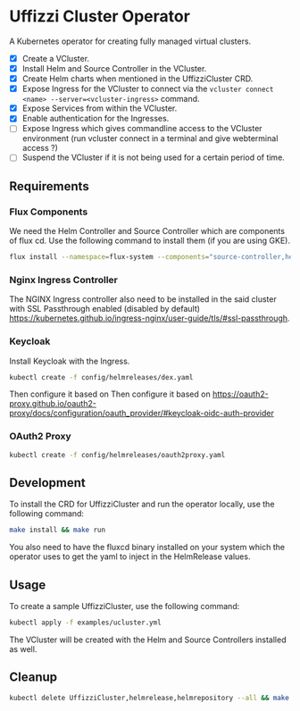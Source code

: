 # Uffizzi Cluster Operator

A Kubernetes operator for creating fully managed virtual clusters. 

- [x] Create a VCluster.
- [x] Install Helm and Source Controller in the VCluster.
- [x] Create Helm charts when mentioned in the UffizziCluster CRD.
- [x] Expose Ingress for the VCluster to connect via the `vcluster connect <name> --server=<vcluster-ingress>` command.
- [x] Expose Services from within the VCluster.
- [x] Enable authentication for the Ingresses.
- [ ] Expose Ingress which gives commandline access to the VCluster environment (run vcluster connect in a terminal and give webterminal access ?)
- [ ] Suspend the VCluster if it is not being used for a certain period of time.

## Requirements

### Flux Components
We need the Helm Controller and Source Controller which are components of flux cd. Use the following command to install 
them (if you are using GKE).
```bash
flux install --namespace=flux-system --components="source-controller,helm-controller" --toleration-keys="sandbox.gke.io/runtime"
```

### Nginx Ingress Controller

The NGINX Ingress controller also need to be installed in the said cluster with SSL Passthrough enabled (disabled by default) https://kubernetes.github.io/ingress-nginx/user-guide/tls/#ssl-passthrough.

### Keycloak

Install Keycloak with the Ingress.

```bash
kubectl create -f config/helmreleases/dex.yaml
```

Then configure it based on Then configure it based on https://oauth2-proxy.github.io/oauth2-proxy/docs/configuration/oauth_provider/#keycloak-oidc-auth-provider


### OAuth2 Proxy

```bash
kubectl create -f config/helmreleases/oauth2proxy.yaml
```

## Development

To install the CRD for UffizziCluster and run the operator locally, use the following command:

```bash
make install && make run
```

You also need to have the fluxcd binary installed on your system which the operator uses to get the yaml
to inject in the HelmRelease values.

## Usage

To create a sample UffizziCluster, use the following command:

```bash
kubectl apply -f examples/ucluster.yml
```

The VCluster will be created with the Helm and Source Controllers installed as well.

## Cleanup

```bash
kubectl delete UffizziCluster,helmrelease,helmrepository --all && make uninstall
```
